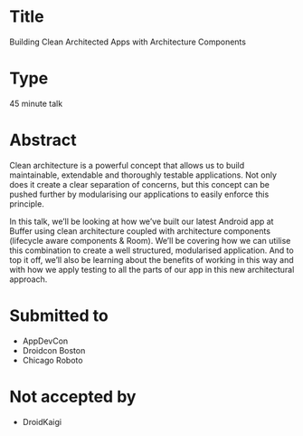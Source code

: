 # Title

Building Clean Architected Apps with Architecture Components

# Type

45 minute talk

# Abstract

Clean architecture is a powerful concept that allows us to build maintainable, extendable and thoroughly testable applications. Not only does it create a clear separation of concerns, but this concept can be pushed further by modularising our applications to easily enforce this principle. 

In this talk, we’ll be looking at how we’ve built our latest Android app at Buffer using clean architecture coupled with architecture components (lifecycle aware components & Room). We’ll be covering how we can utilise this combination to create a well structured, modularised application. And to top it off, we’ll also be learning about the benefits of working in this way and with how we apply testing to all the parts of our app in this new architectural approach.

# Submitted to

- AppDevCon
- Droidcon Boston
- Chicago Roboto

# Not accepted by

- DroidKaigi
